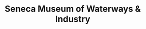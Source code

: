 ---
layout: repo
title: "Seneca Museum of Waterways & Industry"
id: 22427
permalink: repos/22427/
---